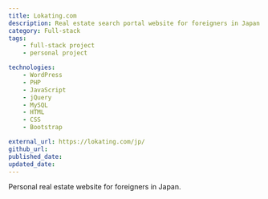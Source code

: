 ```yaml
---
title: Lokating.com
description: Real estate search portal website for foreigners in Japan.
category: Full-stack
tags:
    - full-stack project
    - personal project

technologies: 
    - WordPress
    - PHP
    - JavaScript
    - jQuery
    - MySQL
    - HTML
    - CSS
    - Bootstrap

external_url: https://lokating.com/jp/
github_url:
published_date: 
updated_date: 
---
```


Personal real estate website for foreigners in Japan.